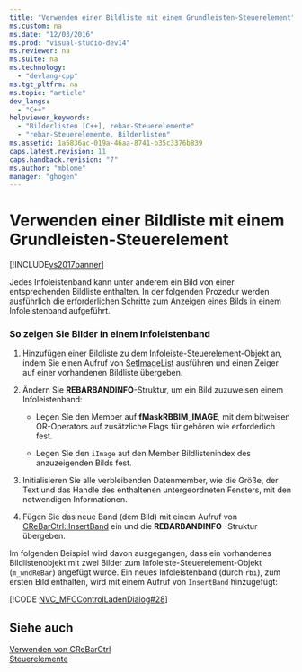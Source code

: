 ```yaml
---
title: "Verwenden einer Bildliste mit einem Grundleisten-Steuerelement"
ms.custom: na
ms.date: "12/03/2016"
ms.prod: "visual-studio-dev14"
ms.reviewer: na
ms.suite: na
ms.technology: 
  - "devlang-cpp"
ms.tgt_pltfrm: na
ms.topic: "article"
dev_langs: 
  - "C++"
helpviewer_keywords: 
  - "Bilderlisten [C++], rebar-Steuerelemente"
  - "rebar-Steuerelemente, Bilderlisten"
ms.assetid: 1a5836ac-019a-46aa-8741-b35c3376b839
caps.latest.revision: 11
caps.handback.revision: "7"
ms.author: "mblome"
manager: "ghogen"
---
```

# Verwenden einer Bildliste mit einem Grundleisten-Steuerelement
[!INCLUDE[vs2017banner](../assembler/inline/includes/vs2017banner.md)]

Jedes Infoleistenband kann unter anderem ein Bild von einer entsprechenden Bildliste enthalten.  In der folgenden Prozedur werden ausführlich die erforderlichen Schritte zum Anzeigen eines Bilds in einem Infoleistenband aufgeführt.  
  
### So zeigen Sie Bilder in einem Infoleistenband  
  
1.  Hinzufügen einer Bildliste zu dem Infoleiste\-Steuerelement\-Objekt an, indem Sie einen Aufruf von [SetImageList](../Topic/CReBarCtrl::SetImageList.md) ausführen und einen Zeiger auf einer vorhandenen Bildliste übergeben.  
  
2.  Ändern Sie **REBARBANDINFO**\-Struktur, um ein Bild zuzuweisen einem Infoleistenband:  
  
    -   Legen Sie den Member auf **fMaskRBBIM\_IMAGE**, mit dem bitweisen OR\-Operators auf zusätzliche Flags für gehören wie erforderlich fest.  
  
    -   Legen Sie den `iImage` auf den Member Bildlistenindex des anzuzeigenden Bilds fest.  
  
3.  Initialisieren Sie alle verbleibenden Datenmember, wie die Größe, der Text und das Handle des enthaltenen untergeordneten Fensters, mit den notwendigen Informationen.  
  
4.  Fügen Sie das neue Band \(dem Bild\) mit einem Aufruf von [CReBarCtrl::InsertBand](../Topic/CReBarCtrl::InsertBand.md) ein und die **REBARBANDINFO** \-Struktur übergeben.  
  
 Im folgenden Beispiel wird davon ausgegangen, dass ein vorhandenes Bildlistenobjekt mit zwei Bilder zum Infoleiste\-Steuerelement\-Objekt \(`m_wndReBar`\) angefügt wurde.  Ein neues Infoleistenband \(durch `rbi`\), zum ersten Bild enthalten, wird mit einem Aufruf von `InsertBand` hinzugefügt:  
  
 [!CODE [NVC_MFCControlLadenDialog#28](../CodeSnippet/VS_Snippets_Cpp/NVC_MFCControlLadenDialog#28)]  
  
## Siehe auch  
 [Verwenden von CReBarCtrl](../mfc/using-crebarctrl.md)   
 [Steuerelemente](../mfc/controls-mfc.md)